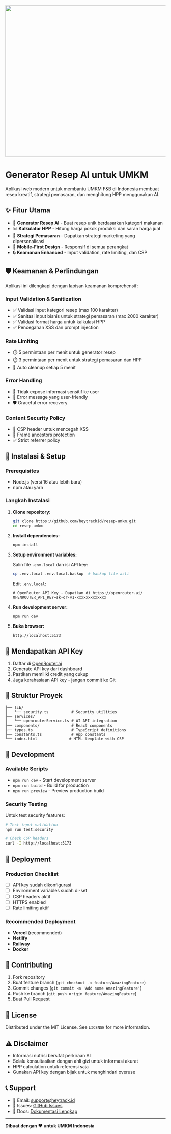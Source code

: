 <div align="center">
<img width="1200" height="475" alt="Generator Resep AI Banner" src="https://github.com/user-attachments/assets/0aa67016-6eaf-458a-adb2-6e31a0763ed6" />
</div>

# Generator Resep AI untuk UMKM

Aplikasi web modern untuk membantu UMKM F&B di Indonesia membuat resep kreatif, strategi pemasaran, dan menghitung HPP menggunakan AI.

## ✨ Fitur Utama

- 🤖 **Generator Resep AI** - Buat resep unik berdasarkan kategori makanan
- 📊 **Kalkulator HPP** - Hitung harga pokok produksi dan saran harga jual
- 🎯 **Strategi Pemasaran** - Dapatkan strategi marketing yang dipersonalisasi
- 📱 **Mobile-First Design** - Responsif di semua perangkat
- 🔒 **Keamanan Enhanced** - Input validation, rate limiting, dan CSP

## 🛡️ Keamanan & Perlindungan

Aplikasi ini dilengkapi dengan lapisan keamanan komprehensif:

### Input Validation & Sanitization
- ✅ Validasi input kategori resep (max 100 karakter)
- ✅ Sanitasi input bisnis untuk strategi pemasaran (max 2000 karakter)
- ✅ Validasi format harga untuk kalkulasi HPP
- ✅ Pencegahan XSS dan prompt injection

### Rate Limiting
- ⏱️ 5 permintaan per menit untuk generator resep
- ⏱️ 3 permintaan per menit untuk strategi pemasaran dan HPP
- 🔄 Auto cleanup setiap 5 menit

### Error Handling
- 🚫 Tidak expose informasi sensitif ke user
- 📝 Error message yang user-friendly
- 🛡️ Graceful error recovery

### Content Security Policy
- 🔐 CSP header untuk mencegah XSS
- 🚷 Frame ancestors protection
- ✅ Strict referrer policy

## 🚀 Instalasi & Setup

### Prerequisites
- Node.js (versi 16 atau lebih baru)
- npm atau yarn

### Langkah Instalasi

1. **Clone repository:**
   ```bash
   git clone https://github.com/heytrackid/resep-umkm.git
   cd resep-umkm
   ```

2. **Install dependencies:**
   ```bash
   npm install
   ```

3. **Setup environment variables:**

   Salin file `.env.local` dan isi API key:
   ```bash
   cp .env.local .env.local.backup  # backup file asli
   ```

   Edit `.env.local`:
   ```env
   # OpenRouter API Key - Dapatkan di https://openrouter.ai/
   OPENROUTER_API_KEY=sk-or-v1-xxxxxxxxxxxxx
   ```

4. **Run development server:**
   ```bash
   npm run dev
   ```

5. **Buka browser:**
   ```
   http://localhost:5173
   ```

## 🔑 Mendapatkan API Key

1. Daftar di [OpenRouter.ai](https://openrouter.ai/)
2. Generate API key dari dashboard
3. Pastikan memiliki credit yang cukup
4. Jaga kerahasiaan API key - jangan commit ke Git

## 📁 Struktur Proyek

```
├── lib/
│   └── security.ts          # Security utilities
├── services/
│   └── openrouterService.ts # AI API integration
├── components/              # React components
├── types.ts                 # TypeScript definitions
├── constants.ts             # App constants
└── index.html              # HTML template with CSP
```

## 🔧 Development

### Available Scripts

- `npm run dev` - Start development server
- `npm run build` - Build for production
- `npm run preview` - Preview production build

### Security Testing

Untuk test security features:

```bash
# Test input validation
npm run test:security

# Check CSP headers
curl -I http://localhost:5173
```

## 🚢 Deployment

### Production Checklist
- [ ] API key sudah dikonfigurasi
- [ ] Environment variables sudah di-set
- [ ] CSP headers aktif
- [ ] HTTPS enabled
- [ ] Rate limiting aktif

### Recommended Deployment
- **Vercel** (recommended)
- **Netlify**
- **Railway**
- **Docker**

## 🤝 Contributing

1. Fork repository
2. Buat feature branch (`git checkout -b feature/AmazingFeature`)
3. Commit changes (`git commit -m 'Add some AmazingFeature'`)
4. Push ke branch (`git push origin feature/AmazingFeature`)
5. Buat Pull Request

## 📝 License

Distributed under the MIT License. See `LICENSE` for more information.

## ⚠️ Disclaimer

- Informasi nutrisi bersifat perkiraan AI
- Selalu konsultasikan dengan ahli gizi untuk informasi akurat
- HPP calculation untuk referensi saja
- Gunakan API key dengan bijak untuk menghindari overuse

## 📞 Support

- 📧 Email: support@heytrack.id
- 🐛 Issues: [GitHub Issues](https://github.com/heytrackid/resep-umkm/issues)
- 📖 Docs: [Dokumentasi Lengkap](https://docs.heytrack.id)

---

**Dibuat dengan ❤️ untuk UMKM Indonesia**
